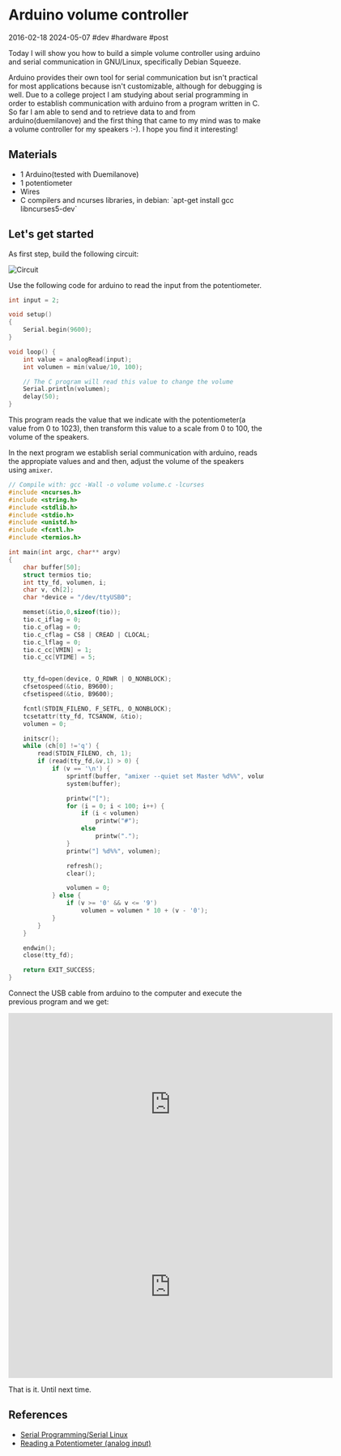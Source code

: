 # Arduino volume controller
2016-02-18 2024-05-07 #dev #hardware #post

Today I will show you how to build a simple volume controller using arduino and serial communication in GNU/Linux, specifically Debian Squeeze.

Arduino provides their own tool for serial communication but isn't practical for most applications because isn't customizable, although for debugging is well.  Due to a college project I am studying about serial programming in order to establish communication with arduino from a program written in C. So far I am able to send and to retrieve data to and from arduino(duemilanove) and the first thing that came to my mind was to make a volume controller for my speakers :-). I hope you find it interesting!

## Materials

<ul>
  <li>1 Arduino(tested with Duemilanove)</li>
  <li>1 potentiometer</li>
  <li>Wires</li>
  <li>C compilers and ncurses libraries, in debian: `apt-get install gcc libncurses5-dev`</li>
</ul>

## Let's get started

As first step, build the following circuit: 

![Circuit](/arduino-control-speakers/controller0.png)

Use the following code for arduino to read the input from the potentiometer.


```cpp
int input = 2;

void setup()
{
    Serial.begin(9600);
}

void loop() {
    int value = analogRead(input);
    int volumen = min(value/10, 100);

    // The C program will read this value to change the volume
    Serial.println(volumen); 
    delay(50); 
}

```

This program reads the value that we indicate with the potentiometer(a value from 0 to 1023), then transform this value to a scale from 0 to 100, the volume of the speakers.

In the next program we establish serial communication with arduino, reads the appropiate values and and then, adjust the volume of the speakers using `amixer`.


```c
// Compile with: gcc -Wall -o volume volume.c -lcurses
#include <ncurses.h>
#include <string.h>
#include <stdlib.h>
#include <stdio.h>
#include <unistd.h>
#include <fcntl.h>
#include <termios.h>

int main(int argc, char** argv)
{
    char buffer[50];
    struct termios tio;
    int tty_fd, volumen, i;
    char v, ch[2];
    char *device = "/dev/ttyUSB0";

    memset(&tio,0,sizeof(tio));
    tio.c_iflag = 0;
    tio.c_oflag = 0;
    tio.c_cflag = CS8 | CREAD | CLOCAL;
    tio.c_lflag = 0;
    tio.c_cc[VMIN] = 1;
    tio.c_cc[VTIME] = 5;


    tty_fd=open(device, O_RDWR | O_NONBLOCK);      
    cfsetospeed(&tio, B9600);
    cfsetispeed(&tio, B9600);

    fcntl(STDIN_FILENO, F_SETFL, O_NONBLOCK);
    tcsetattr(tty_fd, TCSANOW, &tio);
    volumen = 0;

    initscr();
    while (ch[0] !='q') {
        read(STDIN_FILENO, ch, 1);
        if (read(tty_fd,&v,1) > 0) {
            if (v == '\n') {
                sprintf(buffer, "amixer --quiet set Master %d%%", volumen);
                system(buffer);

                printw("[");
                for (i = 0; i < 100; i++) {
                    if (i < volumen)
                        printw("#");
                    else
                        printw(".");
                }
                printw("] %d%%", volumen);

                refresh();
                clear();

                volumen = 0;
            } else {
                if (v >= '0' && v <= '9')
                    volumen = volumen * 10 + (v - '0');
            }
        }
    }

    endwin();
    close(tty_fd);

    return EXIT_SUCCESS;
}

```

Connect the USB cable from arduino to the computer and execute the previous program and we get:

<iframe width="640" height="360" src="http://www.youtube.com/embed/YxS-DS1nLBs?feature=player_detailpage" frameborder="0" allowfullscreen></iframe>

<iframe width="640" height="360" src="http://www.youtube.com/embed/MBYaRwM9fFo?feature=player_detailpage" frameborder="0" allowfullscreen></iframe>

That is it. Until next time.

## References
- [Serial Programming/Serial Linux](https://en.wikibooks.org/wiki/Serial_Programming/Serial_Linux)
- [Reading a Potentiometer (analog input)](https://docs.arduino.cc/built-in-examples/basics/AnalogReadSerial/)
